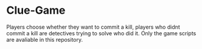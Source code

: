 # Clue-Game

Players choose whether they want to commit a kill, players who didnt commit a kill are detectives trying to solve who did it.
Only the game scripts are avaliable in this repository.
